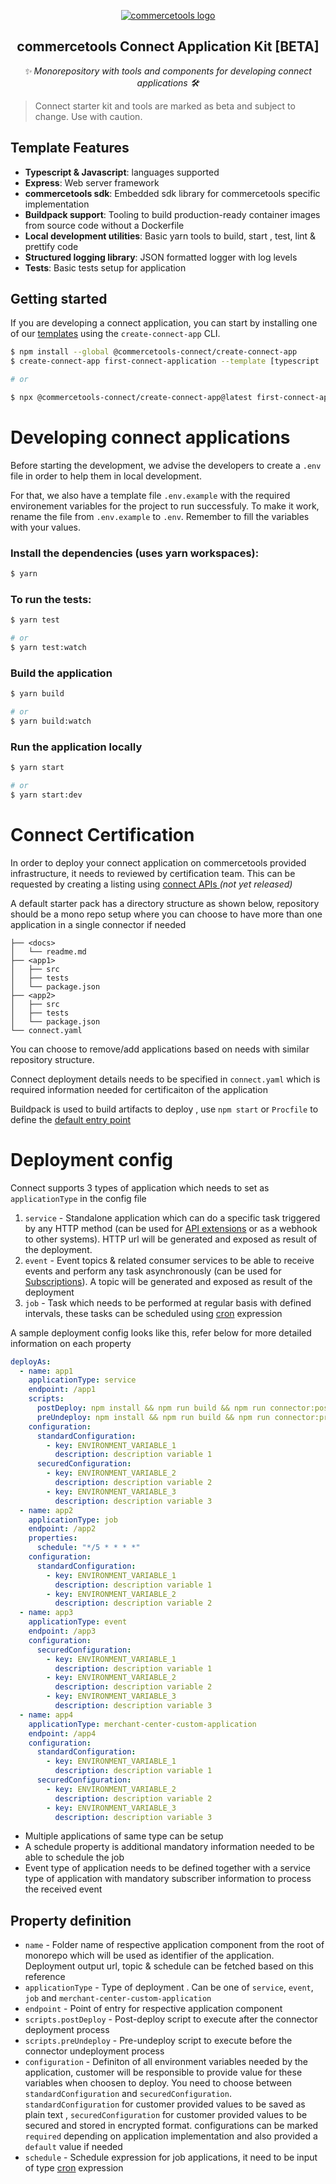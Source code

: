 <p align="center">
  <a href="https://commercetools.com/">
    <img alt="commercetools logo" src="https://unpkg.com/@commercetools-frontend/assets/logos/commercetools_primary-logo_horizontal_RGB.png">
  </a></br>
  <h2 align="center">commercetools Connect Application Kit [BETA]</h2>
</p>
<p align="center">
  <i>✨ Monorepository with tools and components for developing connect applications 🛠</i>
</p>

> Connect starter kit and tools are marked as beta and subject to change. Use with caution.



## Template Features
- **Typescript & Javascript**: languages supported
- **Express**: Web server framework
- **commercetools sdk**: Embedded sdk library for commercetools specific implementation
- **Buildpack support**: Tooling to build production-ready container images from source code without a Dockerfile
- **Local development utilities**: Basic yarn tools to build, start , test, lint & prettify code
- **Structured logging library**: JSON formatted logger with log levels 
- **Tests**: Basic tests setup for application

## Getting started

If you are developing a connect application, you can start by installing one of our [templates](./application-templates) using the `create-connect-app` CLI.

```bash
$ npm install --global @commercetools-connect/create-connect-app
$ create-connect-app first-connect-application --template [typescript | javascript]

# or

$ npx @commercetools-connect/create-connect-app@latest first-connect-application --template [typescript | javascript]
```

# Developing connect applications

Before starting the development, we advise the developers to create a `.env` file in order to help them in local development.

For that, we also have a template file `.env.example` with the required environement variables for the project to run successfuly. To make it work, rename the file from `.env.example` to `.env`. Remember to fill the variables with your values.

### Install the dependencies (uses yarn workspaces):

```bash
$ yarn
```

### To run the tests:

```bash
$ yarn test

# or
$ yarn test:watch
```

### Build the application

```bash
$ yarn build

# or
$ yarn build:watch
```

### Run the application locally

```bash
$ yarn start

# or
$ yarn start:dev
```

# Connect Certification

In order to deploy your connect application on commercetools provided infrastructure, it needs to reviewed by certification team. This can be requested by creating a listing using <a href="https://docs.commercetools.com">connect APIs </a> <em>(not yet released)</em>

A default starter pack has a directory structure as shown below, repository should be a mono repo setup where you can choose to have more than one application in a single connector if needed

```
├── <docs>
│   └── readme.md
├── <app1>
│   ├── src
│   ├── tests
│   └── package.json
├── <app2>
│   ├── src
│   ├── tests
│   └── package.json
└── connect.yaml

```

You can choose to remove/add applications based on needs with similar repository structure.

Connect deployment details needs to be specified in `connect.yaml` which is required information needed for certificaiton of the application

Buildpack is used to build artifacts to deploy , use `npm start` or `Procfile` to define the <a href="https://github.com/GoogleCloudPlatform/buildpacks#default-entrypoint-behavior">default entry point</a>

# Deployment config

Connect supports 3 types of application which needs to set as `applicationType` in the config file
1. `service` - Standalone application which can do a specific task triggered by any HTTP method (can be used for <a href="https://docs.commercetools.com/api/projects/api-extensions">API extensions</a> or as a webhook to other systems). HTTP url will be generated and exposed as result of the deployment.
2. `event` - Event topics & related consumer services to be able to receive events and perform any task asynchronously (can be used for <a href="https://docs.commercetools.com/api/projects/subscriptions">Subscriptions</a>). A topic will be generated and exposed as result of the deployment
3. `job` - Task which needs to be performed at regular basis with defined intervals, these tasks can be scheduled using <a href="https://en.wikipedia.org/wiki/Cron">cron</a> expression


A sample deployment config looks like this, refer below for more detailed information on each property

```yaml
deployAs:
  - name: app1
    applicationType: service
    endpoint: /app1
    scripts:
      postDeploy: npm install && npm run build && npm run connector:post-deploy
      preUndeploy: npm install && npm run build && npm run connector:pre-undeploy
    configuration:
      standardConfiguration:
        - key: ENVIRONMENT_VARIABLE_1
          description: description variable 1
      securedConfiguration:
        - key: ENVIRONMENT_VARIABLE_2
          description: description variable 2
        - key: ENVIRONMENT_VARIABLE_3
          description: description variable 3
  - name: app2
    applicationType: job
    endpoint: /app2
    properties:
      schedule: "*/5 * * * *"
    configuration:
      standardConfiguration:
        - key: ENVIRONMENT_VARIABLE_1
          description: description variable 1
        - key: ENVIRONMENT_VARIABLE_2
          description: description variable 2
  - name: app3
    applicationType: event
    endpoint: /app3
    configuration:
      securedConfiguration:
        - key: ENVIRONMENT_VARIABLE_1
          description: description variable 1
        - key: ENVIRONMENT_VARIABLE_2
          description: description variable 2
        - key: ENVIRONMENT_VARIABLE_3
          description: description variable 3
  - name: app4
    applicationType: merchant-center-custom-application
    endpoint: /app4
    configuration:
      standardConfiguration:
        - key: ENVIRONMENT_VARIABLE_1
          description: description variable 1
      securedConfiguration:
        - key: ENVIRONMENT_VARIABLE_2
          description: description variable 2
        - key: ENVIRONMENT_VARIABLE_3
          description: description variable 3
```

- Multiple applications of same type can be setup
- A schedule property is additional mandatory information needed to be able to schedule the job
- Event type of application needs to be defined together with a service type of application with mandatory subscriber information to process the received event

## Property definition
- `name` - Folder name of respective application component from the root of monorepo which will be used as identifier of the application. Deployment output url, topic & schedule can be fetched based on this reference
- `applicationType` - Type of deployment . Can be one of `service`, `event`, `job` and `merchant-center-custom-application`
- `endpoint` - Point of entry for respective application component
- `scripts.postDeploy` - Post-deploy script to execute after the connector deployment process
- `scripts.preUndeploy` - Pre-undeploy script to execute before the connector undeployment process
- `configuration` - Definiton of all environment variables needed by the application, customer will be responsible to provide value for these variables when choosen to deploy. You need to choose between `standardConfiguration` and `securedConfiguration`. `standardConfiguration` for customer provided values to be saved as plain text , `securedConfiguration` for customer provided values to be secured and stored in encrypted format. configurations can be marked `required` depending on application implementation and also provided a `default` value if needed
- `schedule` - Schedule expression for job applications, it need to be input of type <a href="https://en.wikipedia.org/wiki/Cron">cron</a> expression